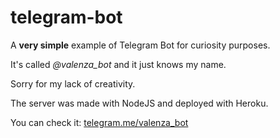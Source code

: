 # telegram-bot
A **very simple** example of Telegram Bot for curiosity purposes.

It's called *@valenza_bot* and it just knows my name.

Sorry for my lack of creativity.

The server was made with NodeJS and deployed with Heroku.

You can check it: [telegram.me/valenza_bot](https://telegram.me/valenza_bot)
